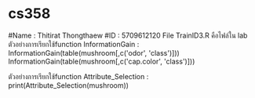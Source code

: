 # cs358
#Name : Thitirat Thongthaew
#ID : 5709612120
File TrainID3.R คือไฟล์ใน lab
ตัวอย่างการเรียกใช้function InformationGain : 
  InformationGain(table(mushroom[,c('odor', 'class')]))
  InformationGain(table(mushroom[,c('cap.color', 'class')]))

ตัวอย่างการเรียกใช้function Attribute_Selection : 
  print(Attribute_Selection(mushroom))
